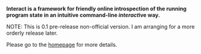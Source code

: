 **Interact is a framework for friendly online introspection of the running program state in an intuitive command-line *interact*ive way.**

NOTE: This is 0.1 pre-release non-official version. I am arranging for a more orderly release later.

Please go to the [homepage](https://github.com/interact-rs/interact) for more details.
